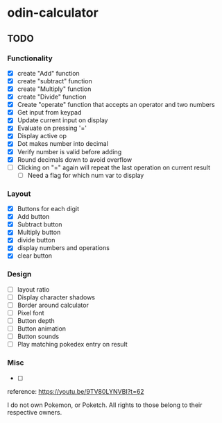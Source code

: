 # odin-calculator

## TODO
### Functionality
- [x] create "Add" function
- [x] create "subtract" function
- [x] create "Multiply" function
- [x] create "Divide" function
- [x] Create "operate" function that accepts an operator and two numbers
- [x] Get input from keypad
- [x] Update current input on display
- [x] Evaluate on pressing '='
- [x] Display active op
- [x] Dot makes number into decimal
- [x] Verify number is valid before adding
- [x] Round decimals down to avoid overflow
- [ ] Clicking on "=" again will repeat the last operation on current result
    - [ ] Need a flag for which num var to display
### Layout
- [x] Buttons for each digit
- [x] Add button
- [x] Subtract button
- [x] Multiply button
- [x] divide button
- [x] display numbers and operations
- [x] clear button
### Design
- [ ] layout ratio
- [ ] Display character shadows
- [ ] Border around calculator
- [ ] Pixel font
- [ ] Button depth
- [ ] Button animation
- [ ] Button sounds
- [ ] Play matching pokedex entry on result
### Misc
- [ ] 

reference: https://youtu.be/9TV80LYNVBI?t=62

I do not own Pokemon, or Poketch.
All rights to those belong to their respective owners.